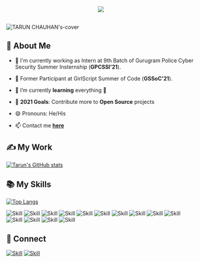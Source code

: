 
<div align="center">
<img src="https://user-images.githubusercontent.com/42115530/92640221-9728ca00-f2fa-11ea-8994-c72b26e937de.gif" align="center"/>
</div>

<br/>

![TARUN CHAUHAN's-cover](https://user-images.githubusercontent.com/50846427/122049096-a72c8780-cdff-11eb-8091-59287f2a564a.png)



## 🧔 About Me

- 🔔 I'm currently working as Intern at 9th Batch of Gurugram Police Cyber Security Summer Insternship (**GPCSSI'21**).

- 🔭 Former Participant at GirlScript Summer of Code (**GSSoC'21**).

- 🌱 I’m currently **learning** everything 🤣

- 🥅 **2021 Goals**: Contribute more to **Open Source** projects

- 😄 Pronouns: He/His

- 📫 Contact me **[here](chauhantarunbtcs83@gmail.com)**



## ✍ My Work

[![Tarun's GitHub stats](https://github-readme-stats.vercel.app/api?username=TrojanTarun&show_icons=true&theme=dark)](https://github.com/TrojanTarun)



## 📚 My Skills

[![Top Langs](https://github-readme-stats.vercel.app/api/top-langs/?username=TrojanTarun&layout=compact&show_icons=true&theme=dark)](https://github.com/Jaagrav/Jaagrav)

![Skill](https://img.shields.io/badge/python%20-%2314354C.svg?&style=for-the-badge&logo=python&logoColor=white)
![Skill](https://img.shields.io/badge/HTML5-E34F26?style=for-the-badge&logo=html5&logoColor=white)
![Skill](https://img.shields.io/badge/CSS3-1572B6?style=for-the-badge&logo=css3&logoColor=white)
![Skill](https://img.shields.io/badge/JavaScript-323330?style=for-the-badge&logo=javascript&logoColor=F7DF1E)
![Skill](https://img.shields.io/badge/Java-ED8B00?style=for-the-badge&logo=java&logoColor=white)
![Skill](https://img.shields.io/badge/Markdown-000000?style=for-the-badge&logo=markdown&logoColor=white)
![Skill](https://img.shields.io/badge/Bootstrap-563D7C?style=for-the-badge&logo=bootstrap&logoColor=white)
![Skill](https://img.shields.io/badge/jQuery-0769AD?style=for-the-badge&logo=jquery&logoColor=white)
![Skill](https://img.shields.io/badge/Heroku-430098?style=for-the-badge&logo=heroku&logoColor=white)
![Skill](https://img.shields.io/badge/Google_Cloud-4285F4?style=for-the-badge&logo=google-cloud&logoColor=white)
![Skill](https://img.shields.io/badge/Linux-green?style=for-the-badge&logo=linux&logoColor=white)
![Skill](https://img.shields.io/badge/Git-F05032?style=for-the-badge&logo=git&logoColor=white)
![Skill](https://img.shields.io/badge/Visual_Studio_Code-0078D4?style=for-the-badge&logo=visual%20studio%20code&logoColor=white)
![Skill](https://img.shields.io/badge/Microsoft_Office-D83B01?style=for-the-badge&logo=microsoft-office&logoColor=white)

## 🤝 Connect

[![Skill](https://img.shields.io/badge/LinkedIn-0077B5?style=for-the-badge&logo=linkedin&logoColor=white)](https://www.linkedin.com/in/trojantarun/)
[![Skill](https://img.shields.io/badge/GitHub-100000?style=for-the-badge&logo=github&logoColor=white)](https://github.com/TrojanTarun)
